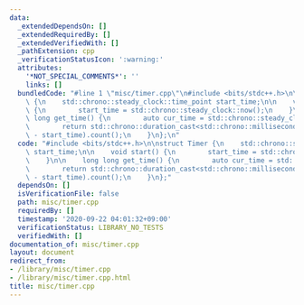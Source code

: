 ```yaml
---
data:
  _extendedDependsOn: []
  _extendedRequiredBy: []
  _extendedVerifiedWith: []
  _pathExtension: cpp
  _verificationStatusIcon: ':warning:'
  attributes:
    '*NOT_SPECIAL_COMMENTS*': ''
    links: []
  bundledCode: "#line 1 \"misc/timer.cpp\"\n#include <bits/stdc++.h>\n\nstruct Timer\
    \ {\n    std::chrono::steady_clock::time_point start_time;\n\n    void start()\
    \ {\n        start_time = std::chrono::steady_clock::now();\n    }\n\n    long\
    \ long get_time() {\n        auto cur_time = std::chrono::steady_clock::now();\n\
    \        return std::chrono::duration_cast<std::chrono::milliseconds>(cur_time\
    \ - start_time).count();\n    }\n};\n"
  code: "#include <bits/stdc++.h>\n\nstruct Timer {\n    std::chrono::steady_clock::time_point\
    \ start_time;\n\n    void start() {\n        start_time = std::chrono::steady_clock::now();\n\
    \    }\n\n    long long get_time() {\n        auto cur_time = std::chrono::steady_clock::now();\n\
    \        return std::chrono::duration_cast<std::chrono::milliseconds>(cur_time\
    \ - start_time).count();\n    }\n};"
  dependsOn: []
  isVerificationFile: false
  path: misc/timer.cpp
  requiredBy: []
  timestamp: '2020-09-22 04:01:32+09:00'
  verificationStatus: LIBRARY_NO_TESTS
  verifiedWith: []
documentation_of: misc/timer.cpp
layout: document
redirect_from:
- /library/misc/timer.cpp
- /library/misc/timer.cpp.html
title: misc/timer.cpp
---
```

